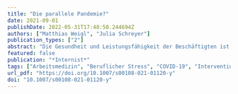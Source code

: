 ```yaml
---
title: "Die parallele Pandemie?"
date: 2021-09-01
publishDate: 2022-05-31T17:48:50.244694Z
authors: ["Matthias Weigl", "Julia Schreyer"]
publication_types: ["2"]
abstract: "Die Gesundheit und Leistungsfähigkeit der Beschäftigten ist essenziell für ein funktionierendes Gesundheitswesen. Ein substanzieller Anteil der Beschäftigten berichtet – auch schon vor der Coronavirus-disease-2019(COVID-19)-Pandemie – Beeinträchtigungen der psychischen Gesundheit in der Arbeit. Dieser Beitrag umreißt Wissensstand und Evidenz zu Fördermaßnahmen der psychischen Gesundheit am Arbeitsplatz mit besonderem Schwerpunkt auf der Arbeits- und Tätigkeitsgestaltung. Neben einer ersten Übersicht zu Ansätzen werden auch Faktoren erfolgreicher und effektiver Ansätze angesprochen."
featured: false
publication: "*Internist*"
tags: ["Arbeitsmedizin", "Beruflicher Stress", "COVID‑19", "Interventionen am Arbeitsplatz", "Interventions at work", "Mental health", "Occupational medicine", "Occupational stress", "Psychische Gesundheit"]
url_pdf: "https://doi.org/10.1007/s00108-021-01120-y"
doi: "10.1007/s00108-021-01120-y"
---
```


